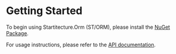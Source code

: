 Getting Started
===

To begin using Startitecture.Orm (ST/ORM), please install the [NuGet Package](https://www.nuget.org/packages/Startitecture.Orm/).

For usage instructions, please refer to the [API documentation](../api).